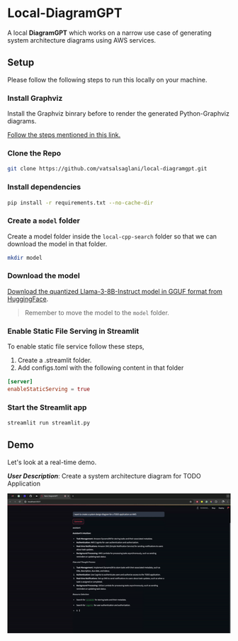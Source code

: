 # Local-DiagramGPT

A local **DiagramGPT** which works on a narrow use case of generating system architecture diagrams using AWS services.

## Setup

Please follow the following steps to run this locally on your machine.

### Install Graphviz

Install the Graphviz binrary before to render the generated Python-Graphviz diagrams.

[Follow the steps mentioned in this link.](https://graphviz.org/download/)

### Clone the Repo

```sh
git clone https://github.com/vatsalsaglani/local-diagramgpt.git
```

### Install dependencies

```sh
pip install -r requirements.txt --no-cache-dir
```

### Create a `model` folder

Create a model folder inside the `local-cpp-search` folder so that we can download the model in that folder.

```sh
mkdir model
```

### Download the model

[Download the quantized Llama-3-8B-Instruct model in GGUF format from HuggingFace](https://huggingface.co/QuantFactory/Meta-Llama-3-8B-Instruct-GGUF/tree/main).

> Remember to move the model to the `model` folder.

### Enable Static File Serving in Streamlit

To enable static file service follow these steps,
1. Create a .streamlit folder.
2. Add configs.toml with the following content in that folder

```toml
[server]
enableStaticServing = true
```

### Start the Streamlit app

```sh
streamlit run streamlit.py
```

## Demo

Let's look at a real-time demo.

**_User Description_**: Create a system architecture diagram for  TODO Application

![TODO System Architecture Diagram?](./assets/nano-diagram-gpt-4x-ezgif.com-video-to-gif-converter-2.gif)
